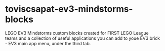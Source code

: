 # toviscsapat-ev3-mindstorms-blocks
LEGO EV3 Mindstorms custom blocks created for FIRST LEGO League teams and a collection of useful applications you can add to youe EV3 brick - EV3 main app menu, under the third tab.
